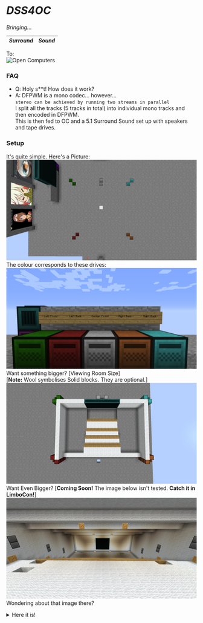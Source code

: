 # *DSS4OC*
*Bringing...*  

***Surround*** | ***Sound***
------------ | -------------

To:  
![Open Computers](https://oc.cil.li/uploads/monthly_2017_09/4_BlZNHdl.png.5ef3cdd2e78cb6f99ad2909647ee0be7.png.9d16d85155a918824825f5f0735da47e.png)

### FAQ
- Q: Holy s**t! How does it work?
- A: DFPWM is a mono codec... however...  
`stereo can be achieved by running two streams in parallel`  
 I split all the tracks (5 tracks in total) into individual mono tracks and then encoded in DFPWM.  
 This is then fed to OC and a 5.1 Surround Sound set up with speakers and tape drives.
 
### Setup  
It's quite simple. Here's a Picture:
![5.1 Pictorial](https://github.com/Joshwoo70/DSS4OC/raw/master/5.1surroundsound.png)  
The colour corresponds to these drives:
![Colour](https://github.com/Joshwoo70/DSS4OC/raw/master/drives.png)
Want something bigger? [Viewing Room Size]  
[**Note:** Wool symbolises Solid blocks. They are optional.]  
![viewing room size](https://github.com/Joshwoo70/DSS4OC/raw/master/viewingroom.png)
Want Even Bigger? [**Coming Soon!** The image below isn't tested. **Catch it in LimboCon!**]
![Theather Sized](https://github.com/Joshwoo70/DSS4OC/raw/master/largetheather.png)  
Wondering about that image there?
<details>
  <summary>Here it is!</summary><p>
 
 ![Yep...](https://github.com/Joshwoo70/DSS4OC/raw/master/waifusraysmemes.png)
 </p>
</details>
